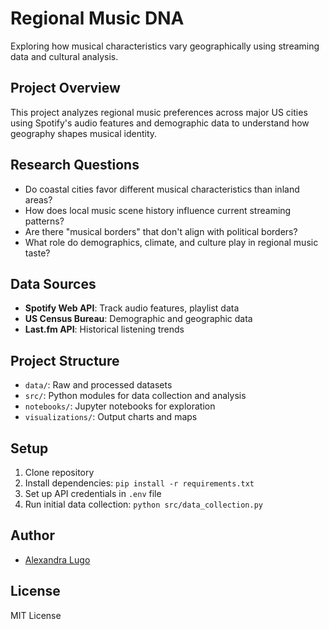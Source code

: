 # Regional Music DNA

Exploring how musical characteristics vary geographically using streaming data and cultural analysis.

## Project Overview

This project analyzes regional music preferences across major US cities using Spotify's audio features and demographic data to understand how geography shapes musical identity.

## Research Questions

- Do coastal cities favor different musical characteristics than inland areas?
- How does local music scene history influence current streaming patterns?
- Are there "musical borders" that don't align with political borders?
- What role do demographics, climate, and culture play in regional music taste?

## Data Sources
- **Spotify Web API**: Track audio features, playlist data
- **US Census Bureau**: Demographic and geographic data
- **Last.fm API**: Historical listening trends

## Project Structure
- `data/`: Raw and processed datasets
- `src/`: Python modules for data collection and analysis
- `notebooks/`: Jupyter notebooks for exploration
- `visualizations/`: Output charts and maps

## Setup
1. Clone repository
2. Install dependencies: `pip install -r requirements.txt`
3. Set up API credentials in `.env` file
4. Run initial data collection: `python src/data_collection.py`


## Author
- [Alexandra Lugo](https://github.com/alexandranlugo)

## License
MIT License
